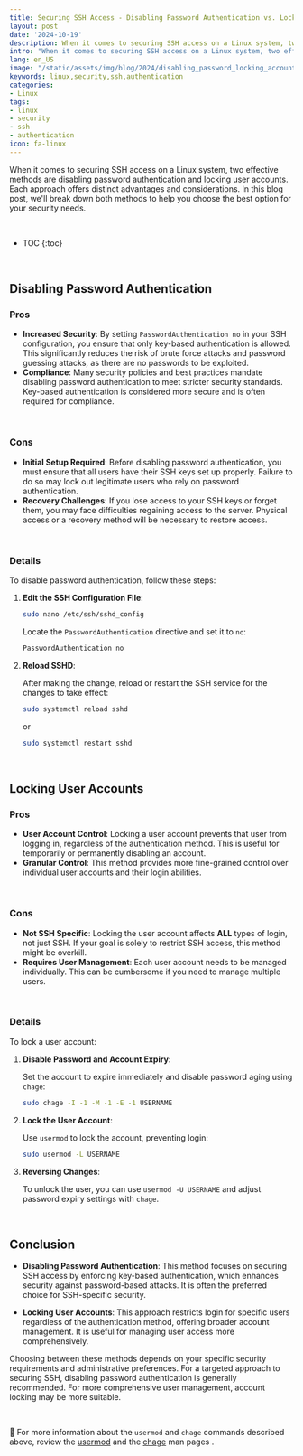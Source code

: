 ```yaml
---
title: Securing SSH Access - Disabling Password Authentication vs. Locking User Accounts
layout: post
date: '2024-10-19'
description: When it comes to securing SSH access on a Linux system, two effective methods are disabling password authentication and locking user accounts.
intro: "When it comes to securing SSH access on a Linux system, two effective methods are disabling password authentication and locking user accounts." 
lang: en_US
image: "/static/assets/img/blog/2024/disabling_password_locking_account/disabling_password_locking_account.jpg"
keywords: linux,security,ssh,authentication
categories:
- Linux
tags:
- linux
- security
- ssh
- authentication
icon: fa-linux
---
```


When it comes to securing SSH access on a Linux system, two effective methods are disabling password authentication and locking user accounts. Each approach offers distinct advantages and considerations. In this blog post, we'll break down both methods to help you choose the best option for your security needs.

<br>

* TOC 
{:toc}

<br>

## Disabling Password Authentication

### Pros

- **Increased Security**: By setting `PasswordAuthentication no` in your SSH configuration, you ensure that only key-based authentication is allowed. This significantly reduces the risk of brute force attacks and password guessing attacks, as there are no passwords to be exploited.
- **Compliance**: Many security policies and best practices mandate disabling password authentication to meet stricter security standards. Key-based authentication is considered more secure and is often required for compliance.

<br>

### Cons

- **Initial Setup Required**: Before disabling password authentication, you must ensure that all users have their SSH keys set up properly. Failure to do so may lock out legitimate users who rely on password authentication.
- **Recovery Challenges**: If you lose access to your SSH keys or forget them, you may face difficulties regaining access to the server. Physical access or a recovery method will be necessary to restore access.

<br>

### Details

To disable password authentication, follow these steps:

1. **Edit the SSH Configuration File**:

    ```bash
    sudo nano /etc/ssh/sshd_config
    ```

    Locate the `PasswordAuthentication` directive and set it to `no`:

    ```bash
    PasswordAuthentication no
    ```

2. **Reload SSHD**:

    After making the change, reload or restart the SSH service for the changes to take effect:

    ```bash
    sudo systemctl reload sshd
    ```

    or

    ```bash
    sudo systemctl restart sshd
    ```

<br>

## Locking User Accounts

### Pros

- **User Account Control**: Locking a user account prevents that user from logging in, regardless of the authentication method. This is useful for temporarily or permanently disabling an account.
- **Granular Control**: This method provides more fine-grained control over individual user accounts and their login abilities.

<br>

### Cons

- **Not SSH Specific**: Locking the user account affects **ALL** types of login, not just SSH. If your goal is solely to restrict SSH access, this method might be overkill.
- **Requires User Management**: Each user account needs to be managed individually. This can be cumbersome if you need to manage multiple users.

<br>

### Details

To lock a user account:

1. **Disable Password and Account Expiry**:

    Set the account to expire immediately and disable password aging using `chage`:

    ```bash
    sudo chage -I -1 -M -1 -E -1 USERNAME
    ```

2. **Lock the User Account**:

    Use `usermod` to lock the account, preventing login:

    ```bash
    sudo usermod -L USERNAME
    ```

3. **Reversing Changes**:

    To unlock the user, you can use `usermod -U USERNAME` and adjust password expiry settings with `chage`.

<br>

## Conclusion

- **Disabling Password Authentication**: This method focuses on securing SSH access by enforcing key-based authentication, which enhances security against password-based attacks. It is often the preferred choice for SSH-specific security.

- **Locking User Accounts**: This approach restricts login for specific users regardless of the authentication method, offering broader account management. It is useful for managing user access more comprehensively.

Choosing between these methods depends on your specific security requirements and administrative preferences. For a targeted approach to securing SSH, disabling password authentication is generally recommended. For more comprehensive user management, account locking may be more suitable.


<br>

📝 For more information about the `usermod` and `chage` commands described above, review the [usermod](https://linux.die.net/man/8/usermod) and the [chage](https://linux.die.net/man/1/chage) man pages .
